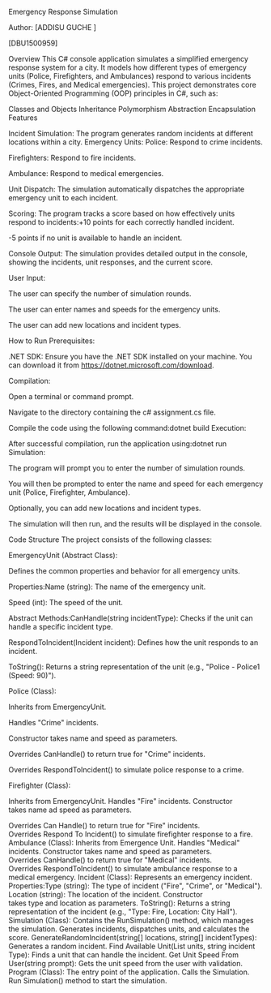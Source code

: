 Emergency Response Simulation 

Author: [ADDISU GUCHE ]

[DBU1500959]

Overview
This C# console application simulates a simplified emergency response system for a city. It models how different types of emergency units (Police, Firefighters, and Ambulances) respond to various incidents (Crimes, Fires, and Medical emergencies). This project demonstrates core Object-Oriented Programming (OOP) principles in C#, such as:

Classes and Objects
Inheritance
Polymorphism
Abstraction
Encapsulation
Features



Incident Simulation: The program generates random incidents at different locations within a city.
Emergency Units:
Police: Respond to crime incidents.

Firefighters: Respond to fire incidents.

Ambulance: Respond to medical emergencies.

Unit Dispatch: The simulation automatically dispatches the appropriate emergency unit to each incident.

Scoring: The program tracks a score based on how effectively units respond to incidents:+10 points for each correctly handled incident.

-5 points if no unit is available to handle an incident.

Console Output: The simulation provides detailed output in the console, showing the incidents, unit responses, and the current score.

User Input:

The user can specify the number of simulation rounds.

The user can enter names and speeds for the emergency units.

The user can add new locations and incident types.

How to Run
Prerequisites:

.NET SDK: Ensure you have the .NET SDK installed on your machine. You can download it from https://dotnet.microsoft.com/download.

Compilation:

Open a terminal or command prompt.

Navigate to the directory containing the c# assignment.cs file.

Compile the code using the following command:dotnet build
Execution:

After successful compilation, run the application using:dotnet run
Simulation:

The program will prompt you to enter the number of simulation rounds.

You will then be prompted to enter the name and speed for each emergency unit (Police, Firefighter, Ambulance).

Optionally, you can add new locations and incident types.

The simulation will then run, and the results will be displayed in the console.

Code Structure
The project consists of the following classes:

EmergencyUnit (Abstract Class):

Defines the common properties and behavior for all emergency units.

Properties:Name (string): The name of the emergency unit.

Speed (int): The speed of the unit.

Abstract Methods:CanHandle(string incidentType): Checks if the unit can handle a specific incident type.

RespondToIncident(Incident incident): Defines how the unit responds to an incident.

ToString(): Returns a string representation of the unit (e.g., "Police - Police1 (Speed: 90)").

Police (Class):

Inherits from EmergencyUnit.

Handles "Crime" incidents.

Constructor takes name and speed as parameters.

Overrides CanHandle() to return true for "Crime" incidents.

Overrides RespondToIncident() to simulate police response to a crime.

Firefighter (Class):

Inherits from EmergencyUnit.
Handles "Fire" incidents.
Constructor takes name ad speed as parameters.

Overrides Can Handle() to return true for "Fire" incidents.
Overrides Respond To Incident() to simulate firefighter response to a fire.
Ambulance (Class):
Inherits from Emergence  Unit.
Handles "Medical" incidents.
Constructor takes name and speed as parameters.
Overrides CanHandle() to return true for "Medical" incidents.
Overrides RespondToIncident() to simulate ambulance response to a medical emergency.
Incident (Class):
Represents an emergency incident.
Properties:Type (string): The type of incident ("Fire", "Crime", or "Medical").
Location (string): The location of the incident.
Constructor takes type and location as parameters.
ToString(): Returns a string representation of the incident (e.g., "Type: Fire, Location: City Hall").
Simulation (Class):
Contains the RunSimulation() method, which manages the simulation.
Generates incidents, dispatches units, and calculates the score.
GenerateRandomIncident(string[] locations, string[] incidentTypes): Generates a random incident.
Find Available Unit(List<Emergency Unit> units, string incident Type): Finds a unit that can handle the incident.
Get Unit Speed From User(string prompt): Gets the unit speed from the user with validation.
Program (Class):
The entry point of the application.
Calls the Simulation. Run Simulation() method to start the simulation.
